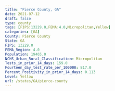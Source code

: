 ```yaml
---
title: "Pierce County, GA"
date: 2021-07-12
draft: false
type: county
tags: [FIPS:13229.0,FEMA:4.0,Micropolitan,Yellow]
categories: [GA]
County: Pierce County
State: GA
FIPS: 13229.0
FEMA_Region: 4.0
Population: 19465.0
NCHS_Urban_Rural_Classification: Micropolitan
Tests_in_prior_14_days: 159.0
Fourteen_day_test_rate_per_100000: 817.0
Percent_Positivity_in_prior_14_days: 0.113
Level: Yellow
url: /states/GA/pierce-county
---
```




